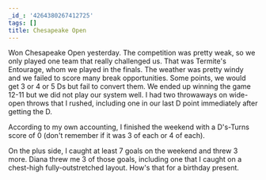 ```yaml
---
_id_: '4264380267412725'
tags: []
title: Chesapeake Open
---
```


Won Chesapeake Open yesterday. The competition was pretty weak, so we only played one team that really challenged us. That was Termite's Entourage, whom we played in the finals. The weather was pretty windy and we failed to score many break opportunities. Some points, we would get 3 or 4 or 5 Ds but fail to convert them. We ended up winning the game 12-11 but we did not play our system well. I had two throwaways on wide-open throws that I rushed, including one in our last D point immediately after getting the D.

According to my own accounting, I finished the weekend with a D's-Turns score of 0 (don't remember if it was 3 of each or 4 of each).

On the plus side, I caught at least 7 goals on the weekend and threw 3 more. Diana threw me 3 of those goals, including one that I caught on a chest-high fully-outstretched layout. How's that for a birthday present.
